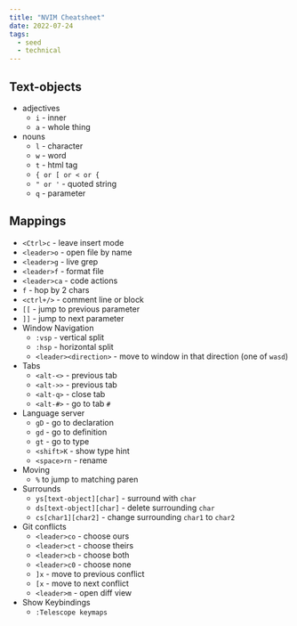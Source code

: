 ```yaml
---
title: "NVIM Cheatsheet"
date: 2022-07-24
tags:
  - seed
  - technical
---
```


## Text-objects

- adjectives
  - `i` - inner
  - `a` - whole thing
- nouns
  - `l` - character
  - `w` - word
  - `t` - html tag
  - `{ or [ or < or {`
  - `" or '` - quoted string
  - `q` - parameter

## Mappings

- `<Ctrl>c` - leave insert mode
- `<leader>o` - open file by name
- `<leader>g` - live grep
- `<leader>f` - format file
- `<leader>ca` - code actions
- `f` - hop by 2 chars
- `<ctrl+/>` - comment line or block
- `[[` - jump to previous parameter
- `]]` - jump to next parameter
- Window Navigation
  - `:vsp` - vertical split
  - `:hsp` - horizontal split
  - `<leader><direction>` - move to window in that direction (one of `wasd`)
- Tabs
  - `<alt-<>` - previous tab
  - `<alt->>` - previous tab
  - `<alt-q>` - close tab
  - `<alt-#>` - go to tab `#`
- Language server
  - `gD` - go to declaration
  - `gd` - go to definition
  - `gt` - go to type
  - `<shift>K` - show type hint
  - `<space>rn` - rename
- Moving
  - `%` to jump to matching paren
- Surrounds
  - `ys[text-object][char]` - surround with `char`
  - `ds[text-object][char]` - delete surrounding `char`
  - `cs[char1][char2]` - change surrounding `char1` to `char2`
- Git conflicts
  - `<leader>co` - choose ours
  - `<leader>ct` - choose theirs
  - `<leader>cb` - choose both
  - `<leader>c0` - choose none
  - `]x` - move to previous conflict
  - `[x` - move to next conflict
  - `<leader>m` - open diff view
- Show Keybindings
  - `:Telescope keymaps`
